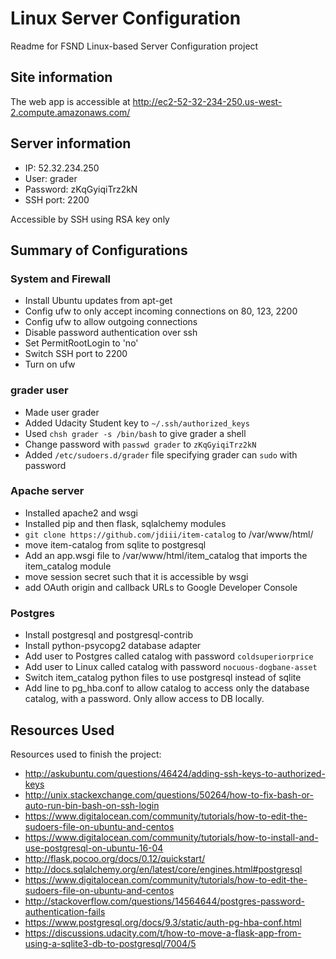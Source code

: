 # Linux Server Configuration
Readme for FSND Linux-based Server Configuration project

## Site information
The web app is accessible at http://ec2-52-32-234-250.us-west-2.compute.amazonaws.com/

## Server information
- IP: 52.32.234.250
- User: grader
- Password: zKqGyiqiTrz2kN
- SSH port: 2200

Accessible by SSH using RSA key only

## Summary of Configurations
### System and Firewall
- Install Ubuntu updates from apt-get
- Config ufw to only accept incoming connections on 80, 123, 2200
- Config ufw to allow outgoing connections
- Disable password authentication over ssh
- Set PermitRootLogin to 'no'
- Switch SSH port to 2200
- Turn on ufw

### grader user
- Made user grader
- Added Udacity Student key to `~/.ssh/authorized_keys`
- Used `chsh grader -s /bin/bash` to give grader a shell
- Change password with `passwd grader` to `zKqGyiqiTrz2kN`
- Added `/etc/sudoers.d/grader` file specifying grader can `sudo` with password

### Apache server
- Installed apache2 and wsgi
- Installed pip and then flask, sqlalchemy modules
- `git clone https://github.com/jdiii/item-catalog` to /var/www/html/
- move item-catalog from sqlite to postgresql
- Add an app.wsgi file to /var/www/html/item_catalog that imports the item_catalog module
- move session secret such that it is accessible by wsgi
- add OAuth origin and callback URLs to Google Developer Console

### Postgres
- Install postgresql and postgresql-contrib
- Install python-psycopg2 database adapter
- Add user to Postgres called catalog with password `coldsuperiorprice`
- Add user to Linux called catalog with password `nocuous-dogbane-asset`
- Switch item_catalog python files to use postgresql instead of sqlite
- Add line to pg_hba.conf to allow catalog to access only the database catalog, with a password. Only allow access to DB locally.

## Resources Used
Resources used to finish the project:
- http://askubuntu.com/questions/46424/adding-ssh-keys-to-authorized-keys
- http://unix.stackexchange.com/questions/50264/how-to-fix-bash-or-auto-run-bin-bash-on-ssh-login
- https://www.digitalocean.com/community/tutorials/how-to-edit-the-sudoers-file-on-ubuntu-and-centos
- https://www.digitalocean.com/community/tutorials/how-to-install-and-use-postgresql-on-ubuntu-16-04
- http://flask.pocoo.org/docs/0.12/quickstart/
- http://docs.sqlalchemy.org/en/latest/core/engines.html#postgresql
- https://www.digitalocean.com/community/tutorials/how-to-edit-the-sudoers-file-on-ubuntu-and-centos
- http://stackoverflow.com/questions/14564644/postgres-password-authentication-fails
- https://www.postgresql.org/docs/9.3/static/auth-pg-hba-conf.html
- https://discussions.udacity.com/t/how-to-move-a-flask-app-from-using-a-sqlite3-db-to-postgresql/7004/5

